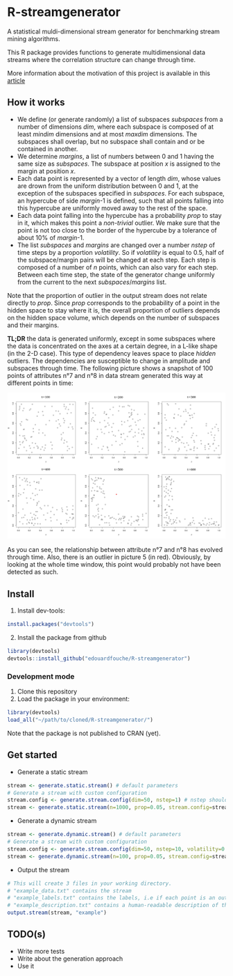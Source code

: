 # R-streamgenerator
A statistical muldi-dimensional stream generator for benchmarking stream mining algorithms.

This R package provides functions to generate multidimensional data streams where the correlation structure can change through time. 

More information about the motivation of this project is available in this [article][article]

## How it works

- We define (or generate randomly) a list of subspaces *subspaces* from a number of dimensions *dim*, where each subspace is composed of at least *mindim* dimensions and at most *maxdim* dimensions. The subspaces shall overlap, but no subspace shall contain and or be contained in another. 
- We determine *margins*, a list of numbers between 0 and 1 having the same size as *subspaces*. The subspace at position *x* is assigned to the margin at position *x*. 
- Each data point is represented by a vector of length *dim*, whose values are drown from the uniform distribution between 0 and 1, at the exception of the subspaces specified in *subspaces*. For each subspace, an hypercube of side *margin*-1 is defined, such that all points falling into this hypercube are uniformly moved away to the rest of the space. 
- Each data point falling into the hypercube has a probability *prop* to stay in it, which makes this point a *non-trivial* outlier. We make sure that the point is not too close to the border of the hypercube by a tolerance of about 10% of *margin*-1. 
- The list *subspaces* and *margins* are changed over a number *nstep* of time steps by a proportion *volatility*. So if *volatility* is equal to 0.5, half of the subspace/margin pairs will be changed at each step. Each step is composed of a number of *n* points, which can also vary for each step. Between each time step, the state of the generator change uniformly from the current to the next *subspaces*/*margins* list. 

Note that the proportion of outlier in the output stream does not relate directly to *prop*. Since *prop* corresponds to the probability of a point in the hidden space to stay where it is, the overall proportion of outliers depends on the hidden space volume, which depends on the number of subspaces and their margins.

**TL;DR** the data is generated uniformly, except in some subspaces where the data is concentrated on the axes at a certain degree, in a L-like shape (in the 2-D case). This type of dependency leaves space to place *hidden* outliers. The dependencies are susceptible to change in amplitude and subspaces through time. The following picture shows a snapshot of 100 points of  attributes n°7 and n°8 in data stream generated this way at different points in time: 

![streamgenerator_1](/img/streamgenerator_1.png)

As you can see, the relationship between attribute n°7 and n°8 has evolved through time. Also, there is an outlier in picture 5 (in red). Obviously, by looking at the whole time window, this point would probably not have been detected as such. 

## Install

1. Install dev-tools: 
```R
install.packages("devtools")
```
2. Install the package from github

```R
library(devtools)
devtools::install_github("edouardfouche/R-streamgenerator")
```

### Development mode

1. Clone this repository 
2. Load the package in your environment:
```R
library(devtools)
load_all("~/path/to/cloned/R-streamgenerator/")
```

Note that the package is not published to CRAN (yet). 

## Get started

* Generate a static stream 

```R
stream <- generate.static.stream() # default parameters
# Generate a stream with custom configuration
stream.config <- generate.stream.config(dim=50, nstep=1) # nstep should be = 1
stream <- generate.static.stream(n=1000, prop=0.05, stream.config=stream.config)
```

* Generate a dynamic stream 

```R
stream <- generate.dynamic.stream() # default parameters
# Generate a stream with custom configuration
stream.config <- generate.stream.config(dim=50, nstep=10, volatility=0.5)
stream <- generate.dynamic.stream(n=100, prop=0.05, stream.config=stream.config)
```

* Output the stream

```R
# This will create 3 files in your working directory. 
# "example_data.txt" contains the stream
# "example_labels.txt" contains the labels, i.e if each point is an outlier and in which subspace(s)
# "example_description.txt" contains a human-readable description of the stream 
output.stream(stream, "example")
```

## TODO(s)

* Write more tests
* Write about the generation approach
* Use it 


[article]: https://edouardfouche.com/Data-Stream-Generation-with-Concept-Drift/